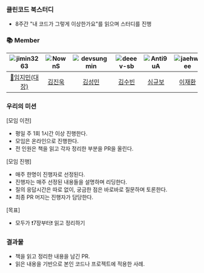 ### 클린코드 북스터디
- 8주간 "내 코드가 그렇게 이상한가요"를 읽으며 스터디를 진행

### 📚 Member
  <div class="Member">

|![jimin3263](https://images.weserv.nl/?url=https://avatars.githubusercontent.com/u/50178026?v=4"?v=4&h=250&w=250&fit=cover&mask=circle&maxage=7d) | ![NownS](https://images.weserv.nl/?url=https://avatars.githubusercontent.com/u/32464833?v=4?v=4"?v=4&h=250&w=250&fit=cover&mask=circle&maxage=7d) | ![devsungmin](https://images.weserv.nl/?url=https://avatars.githubusercontent.com/u/37958836?v=4&h=250&w=250&fit=cover&mask=circle&maxage=7d)| ![deeev-sb](https://images.weserv.nl/?url=https://avatars.githubusercontent.com/u/46712693?v=4&h=250&w=250&fit=cover&mask=circle&maxage=7d) | ![Anti9uA](https://images.weserv.nl/?url=https://avatars.githubusercontent.com/u/52993882?v=4&h=250&w=250&fit=cover&mask=circle&maxage=7d)| ![jaehwlee](https://images.weserv.nl/?url=https://avatars.githubusercontent.com/u/33409264?v=4&h=250&w=250&fit=cover&mask=circle&maxage=7d) | ![Yaminyam](https://images.weserv.nl/?url=https://avatars.githubusercontent.com/u/31057849?v=4&h=250&w=250&fit=cover&mask=circle&maxage=7d)|
| :----------------------------------------------------------: | :----------------------------------------------------------: | :----------------------------------------------------------: | :----------------------------------------------------------: | :----------------------------------------------------------: |:----------------------------------------------------------:|:----------------------------------------------------------:|
[👑임지민(대장)](https://github.com/jimin3263)       |   [김진욱](https://github.com/NownS)           |           [김성민](https://github.com/devsungmin)            |  [김수빈](https://github/deeev-sb) | [심규보](https://github.com/Anti9uA) | [이재환](https://github.com/jaehwlee)| [강시온](https://github.com/Yaminyam)|

  </div>



### 우리의 미션

[모임 이전]

- 평일 주 1회 1시간 이상 진행한다.
- 모임은 온라인으로 진행한다.
- 전 인원은 책을 읽고 각자 정리한 부분을 PR을 올린다.

[모임 진행]

- 매주 한명이 진행자로 선정된다.
- 진행자는 매주 선정된 내용들을 설명하며 리딩한다.
- 질의 응답시간은 따로 없이, 궁금한 점은 바로바로 질문하며 토론한다. 
- 최종 PR 머지는 진행자가 담당한다.

[목표]
- 모두가 ❗️7장부터❗️ 읽고 정리하기

### 결과물

- 책을 읽고 정리한 내용을 남긴 PR.
- 읽은 내용을 기반으로 본인 코드나 프로젝트에 적용한 사례.
